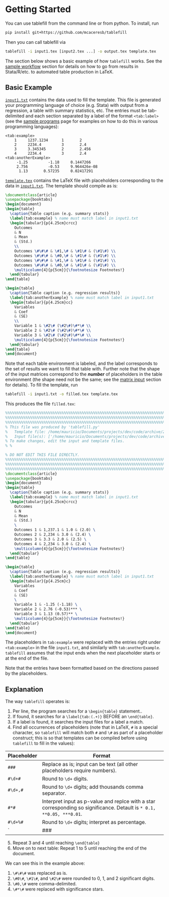 Getting Started
===============

You can use tablefill from the command line or from python. To install,
run

```bash
pip install git+https://github.com/mcaceresb/tablefill
```

Then you can call tablefill via
```bash
tablefill -i input1.tex [input2.tex ...] -o output.tex template.tex
```

The section below shows a basic example of how `tablefill` works. See
the [sample workflow](sample-workflow.md) section for details on how to
go from results in Stata/R/etc. to automated table production in LaTeX.

Basic Example
-------------

[`input1.txt`](usage/01basic/input1.txt) contains the data used to fill the
template. This file is generated your programming language of choice (e.g.
Stata) with output from a regression, a table with summary statistics, etc. The
entries must be tab-delimited and each section separated by a label of the
format `<tab:label>` (see the [sample programs](sample-programs.md) page for
examples on how to do this in various programming languages):

```
<tab:example>
    1 	  1237.1234 	 1 	  	 2
    2 	  2234.4    	 3 	  	 2.4
    3 	  3.345345  	 2 	  	 2.456
    4 	  2234.4    	 3 	  	 2.4
<tab:anotherExample>
     -1.25	       -1.18	 0.1447266
     2.756	       -0.53	 9.964426e-08
      1.13	     0.57235	 0.02417291
```

[`template.tex`](usage/01basic/template.tex) contains the LaTeX file with
placeholders corresponding to the data in
[`input1.txt`](usage/01basic/input1.txt). The template should compile as is:

```latex
\documentclass{article}
\usepackage{booktabs}
\begin{document}
\begin{table}
  \caption{Table caption (e.g. summary stats)}
  \label{tab:example} % name must match label in input1.txt
  \begin{tabular}{p{4.25cm}crcc}
    Outcomes
    & N
    & Mean
    & (Std.)
    \\
    Outcomes \#\#\# & \#1,\# & \#1\# & (\#1\#) \\
    Outcomes \#\#\# & \#0,\# & \#1\# & (\#1\#) \\
    Outcomes \#\#\# & \#1,\# & \#1\# & (\#1\#) \\
    Outcomes \#\#\# & \#0,\# & \#1\# & (\#1\#) \\
    \multicolumn{4}{p{5cm}}{\footnotesize Footnotes!}
  \end{tabular}
\end{table}

\begin{table}
  \caption{Table caption (e.g. regression results)}
  \label{tab:anotherExample} % name must match label in input1.txt
  \begin{tabular}{p{4.25cm}cc}
    Variables
    & Coef
    & (SE)
    \\
    Variable 1 & \#2\# (\#2\#)\#*\# \\
    Variable 2 & \#2\# (\#2\#)\#*\# \\
    Variable 3 & \#2\# (\#2\#)\#*\# \\
    \multicolumn{4}{p{5cm}}{\footnotesize Footnotes!}
  \end{tabular}
\end{table}
\end{document}
```

Note that each table environment is labeled, and the label corresponds
to the set of results we want to fill that table with. Further note
that the shape of the input matrices correspond to the _**number**_ of
placeholders in the table environment (the shape need not be the same;
see the [matrix input](usage/02matrix-input.md) section for details).
To fill the template, run

```bash
tablefill -i input1.txt -o filled.tex template.tex
```

This produces the file `filled.tex`:

```latex
%%%%%%%%%%%%%%%%%%%%%%%%%%%%%%%%%%%%%%%%%%%%%%%%%%%%%%%%%%%%%%%%%%%%%%%%
%%%%%%%%%%%%%%%%%%%%%%%%%%%%%%%%%%%%%%%%%%%%%%%%%%%%%%%%%%%%%%%%%%%%%%%%
%%%%%%%%%%%%%%%%%%%%%%%%%%%%%%%%%%%%%%%%%%%%%%%%%%%%%%%%%%%%%%%%%%%%%%%%
% This file was produced by 'tablefill.py'
% 	Template file: /home/mauricio/Documents/projects/dev/code/archive/2015/tablefill/docs/usage/01basic/template.tex
% 	Input file(s): ['/home/mauricio/Documents/projects/dev/code/archive/2015/tablefill/docs/usage/01basic/input1.txt']
% To make changes, edit the input and template files.
% %

% DO NOT EDIT THIS FILE DIRECTLY.
%%%%%%%%%%%%%%%%%%%%%%%%%%%%%%%%%%%%%%%%%%%%%%%%%%%%%%%%%%%%%%%%%%%%%%%%
%%%%%%%%%%%%%%%%%%%%%%%%%%%%%%%%%%%%%%%%%%%%%%%%%%%%%%%%%%%%%%%%%%%%%%%%
%%%%%%%%%%%%%%%%%%%%%%%%%%%%%%%%%%%%%%%%%%%%%%%%%%%%%%%%%%%%%%%%%%%%%%%%
\documentclass{article}
\usepackage{booktabs}
\begin{document}
\begin{table}
  \caption{Table caption (e.g. summary stats)}
  \label{tab:example} % name must match label in input1.txt
  \begin{tabular}{p{4.25cm}crcc}
    Outcomes
    & N
    & Mean
    & (Std.)
    \
    Outcomes 1 & 1,237.1 & 1.0 & (2.0) \
    Outcomes 2 & 2,234 & 3.0 & (2.4) \
    Outcomes 3 & 3.3 & 2.0 & (2.5) \
    Outcomes 4 & 2,234 & 3.0 & (2.4) \
    \multicolumn{4}{p{5cm}}{\footnotesize Footnotes!}
  \end{tabular}
\end{table}

\begin{table}
  \caption{Table caption (e.g. regression results)}
  \label{tab:anotherExample} % name must match label in input1.txt
  \begin{tabular}{p{4.25cm}c}
    Variables
    & Coef
    & (SE)
    \
    Variable 1 & -1.25 (-1.18) \
    Variable 2 & 2.76 (-0.53)*** \
    Variable 3 & 1.13 (0.57)** \
    \multicolumn{4}{p{5cm}}{\footnotesize Footnotes!}
  \end{tabular}
\end{table}
\end{document}
```

The placeholders in `tab:example` were replaced with the entries right
under `<tab:example>` in the file `input1.txt`, and similarly with
`tab:anotherExample`. `tablefill` assumes that the input ends when the
next placeholder starts or at the end of the file.

Note that the entries have been formatted based on the directions passed
by the placeholders.

Explanation
-----------

The way `tablefill` operates is:

1. Per line, the program searches for a `\begin{table}` statement..
2. If found, it searches for a `\label{tab:(.+)}` BEFORE an `\end{table}`.
3. If a label is found, it searches the input files for a label a match.
4. Find all occurrences of placeholders (note that in LaTeX, `#` is a
   special character, so `tablefill` will match both `#` and `\#` as part
   of a placeholder construct; this is so that templates can be compiled
   before using `tablefill` to fill in the values):

Placeholder  | Format
------------ | ------
`###`        | Replace as is; input can be text (all other placeholders require numbers).
`#\d+#`      | Round to `\d+` digits.
`#\d+,#`     | Round to `\d+` digits; add thousands comma separator.
`#*#`        | Interpret input as p-value and replce with a star corresponding so significance. Detault is `* 0.1, **0.05, ***0.01`.
`#\d+%#`     | Round to `\d+` digits; interpret as percentage.
`|###|`      | Get the absolute value of the number.

5. Repeat 3 and 4 until reaching `\end{table}`
6. Move on to next table: Repeat 1 to 5 until reaching the end of the document.

We can see this in the example above:

1. `\#\#\#` was replaced as is.
2. `\#0\#`, `\#1\#`, and `\#2\#` were rounded to 0, 1, and 2 significant digits.
3. `\#0,\#` were comma-delimited.
4. `\#*\#` were replaced with significance stars.
